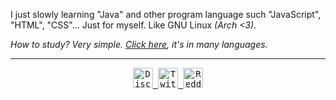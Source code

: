 I just slowly learning "Java" and other program language such "JavaScript", "HTML", "CSS"... Just for myself. Like GNU Linux <i>(Arch <3)</i>.

<i>How to study? Very simple. <a href="https://github.com/EbookFoundation/free-programming-books">Click here</a>, it's in many languages.</i>

---

<p align="center">
  <samp>
  <a href="https://discord.gg/RM2RBMK">
  <img alt="Discord server" width="32px" src="https://img.icons8.com/nolan/344/discord-logo.png" />
</a>
<a href="https://twitter.com/KronosKage">
  <img alt="Twitter" width="32px" src="https://img.icons8.com/nolan/344/twitter.png" />
</a>
<a href="https://www.reddit.com/user/KronosKage">
  <img alt="Reddit" width="32px" src="https://img.icons8.com/nolan/344/reddit.png" />
</a>
  </samp>
  
  <br>
 </p>

<!---
✨ special ✨
--->
